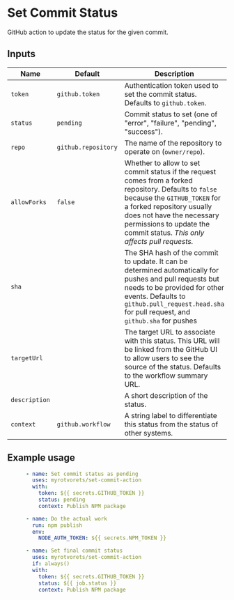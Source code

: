 # Set Commit Status

GitHub action to update the status for the given commit.

## Inputs

| Name          | Default             | Description |
| ------------- | ------------------- | ----------- |
| `token`       | `github.token`      | Authentication token used to set the commit status. Defaults to `github.token`. |
| `status`      | `pending`           | Commit status to set (one of "error", "failure", "pending", "success").         |
| `repo`        | `github.repository` | The name of the repository to operate on (`owner/repo`).                        |
| `allowForks`  | `false`             | Whether to allow to set commit status if the request comes from a forked repository. Defaults to `false` because the `GITHUB_TOKEN` for a forked repository usually does not have the necessary permissions to update the commit status. *This only affects pull requests.* |
| `sha`         |                     | The SHA hash of the commit to update. It can be determined automatically for pushes and pull requests but needs to be provided for other events. Defaults to `github.pull_request.head.sha` for pull request, and `github.sha` for pushes |
| `targetUrl`   |                     | The target URL to associate with this status. This URL will be linked from the GitHub UI to allow users to see the source of the status. Defaults to the workflow summary URL. |
| `description` |                     | A short description of the status.                                              |
| `context`     | `github.workflow`   | A string label to differentiate this status from the status of other systems.   |

## Example usage

```yaml
      - name: Set commit status as pending
        uses: myrotvorets/set-commit-action
        with:
          token: ${{ secrets.GITHUB_TOKEN }}
          status: pending
          context: Publish NPM package

      - name: Do the actual work
        run: npm publish
        env:
          NODE_AUTH_TOKEN: ${{ secrets.NPM_TOKEN }}

      - name: Set final commit status
        uses: myrotvorets/set-commit-action
        if: always()
        with:
          token: ${{ secrets.GITHUB_TOKEN }}
          status: ${{ job.status }}
          context: Publish NPM package
```
